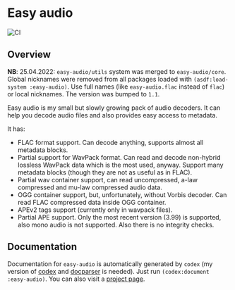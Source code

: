 Easy audio
==========
![CI](https://github.com/shamazmazum/easy-audio/workflows/CI/badge.svg)

Overview
-------
**NB**: 25.04.2022: `easy-audio/utils` system was merged to
`easy-audio/core`. Global nicknames were removed from all packages loaded with
`(asdf:load-system :easy-audio)`. Use full names (like `easy-audio.flac` instead
of `flac`) or local nicknames. The version was bumped to `1.1`.

Easy audio is my small but slowly growing pack of audio decoders. It can
help you decode audio files and also provides easy access to metadata.

It has:
 * FLAC format support. Can decode anything, supports almost all metadata
   blocks.
 * Partial support for WavPack format. Can read and decode non-hybrid
   lossless WavPack data which is the most used, anyway. Support many
   metadata blocks (though they are not as useful as in FLAC).
 * Partial wav container support, can read uncompressed, a-law compressed
   and mu-law compressed audio data.
 * OGG container support, but, unfortunately, without Vorbis decoder.
   Can read FLAC compressed data inside OGG container.
 * APEv2 tags support (currently only in wavpack files).
 * Partial APE support. Only the most recent version (3.99) is supported, also
   mono audio is not supported. Also there is no integrity checks.

Documentation
------------
Documentation for `easy-audio` is automatically generated by `codex` (my version
of [codex](https://github.com/shamazmazum/codex) and
[docparser](https://github.com/shamazmazum/docparser) is needed). Just run
`(codex:document :easy-audio)`. You can also visit a
[project page](http://shamazmazum.github.io/easy-audio/).
